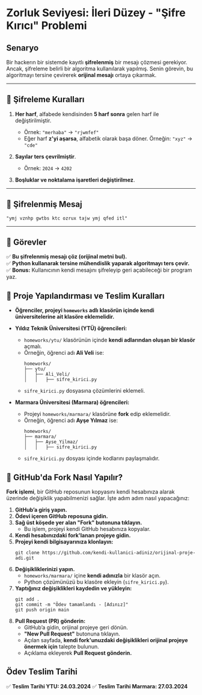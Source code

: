 # Zorluk Seviyesi: İleri Düzey - "Şifre Kırıcı" Problemi

## Senaryo
Bir hackerın bir sistemde kayıtlı **şifrelenmiş** bir mesajı çözmesi gerekiyor. Ancak, şifreleme belirli bir algoritma kullanılarak yapılmış. Senin görevin, bu algoritmayı tersine çevirerek **orijinal mesajı** ortaya çıkarmak.

---
## 🔐 Şifreleme Kuralları

1. **Her harf**, alfabede kendisinden **5 harf sonra** gelen harf ile değiştirilmiştir.  
   - Örnek: `"merhaba"` → `"rjwmfef"`  
   - Eğer harf **z'yi aşarsa**, alfabetik olarak başa döner. Örneğin: `"xyz"` → `"cde"`  

2. **Sayılar ters çevrilmiştir**.  
   - Örnek: `2024` → `4202`  

3. **Boşluklar ve noktalama işaretleri değiştirilmez**.  

---
## 🔑 Şifrelenmiş Mesaj

```
"ymj vznhp gwtbs ktc ozrux tajw ymj qfed itl"
```

---
## 🎯 Görevler

✅ **Bu şifrelenmiş mesajı çöz (orijinal metni bul).**  
✅ **Python kullanarak tersine mühendislik yaparak algoritmayı ters çevir.**  
✅ **Bonus:** Kullanıcının kendi mesajını şifreleyip geri açabileceği bir program yaz.

## 📂 Proje Yapılandırması ve Teslim Kuralları

- **Öğrenciler, projeyi `homeworks` adlı klasörün içinde kendi üniversitelerine ait klasöre eklemelidir.**
- **Yıldız Teknik Üniversitesi (YTÜ) öğrencileri:**
  - `homeworks/ytu/` klasörünün içinde **kendi adlarından oluşan bir klasör** açmalı.
  - Örneğin, öğrenci adı **Ali Veli** ise:
    ```
    homeworks/
    ├── ytu/
    │   ├── Ali_Veli/
    │   │   ├── sifre_kirici.py
    ```
  - `sifre_kirici.py` dosyasına çözümlerini eklemeli.

- **Marmara Üniversitesi (Marmara) öğrencileri:**
  - Projeyi `homeworks/marmara/` klasörüne **fork** edip eklemelidir.
  - Örneğin, öğrenci adı **Ayşe Yılmaz** ise:
    ```
    homeworks/
    ├── marmara/
    │   ├── Ayse_Yilmaz/
    │   │   ├── sifre_kirici.py
    ```
  - `sifre_kirici.py` dosyası içinde kodlarını paylaşmalıdır.

## 🔄 GitHub'da Fork Nasıl Yapılır?

**Fork işlemi**, bir GitHub reposunun kopyasını kendi hesabınıza alarak üzerinde değişiklik yapabilmenizi sağlar. İşte adım adım nasıl yapacağınız:

1. **GitHub’a giriş yapın.**
2. **Ödevi içeren GitHub reposuna gidin.**
3. **Sağ üst köşede yer alan "Fork" butonuna tıklayın.**  
   - Bu işlem, projeyi kendi GitHub hesabınıza kopyalar.
4. **Kendi hesabınızdaki fork'lanan projeye gidin.**
5. **Projeyi kendi bilgisayarınıza klonlayın:**
   ```
   git clone https://github.com/kendi-kullanici-adiniz/orijinal-proje-adi.git
   ```
6. **Değişikliklerinizi yapın.**  
   - `homeworks/marmara/` içine **kendi adınızla** bir klasör açın.
   - Python çözümünüzü bu klasöre ekleyin (`sifre_kirici.py`).
7. **Yaptığınız değişiklikleri kaydedin ve yükleyin:**
   ```
   git add .
   git commit -m "Ödev tamamlandı - [Adınız]"
   git push origin main
   ```
8. **Pull Request (PR) gönderin:**
   - GitHub’a gidin, orijinal projeye geri dönün.
   - **"New Pull Request"** butonuna tıklayın.
   - Açılan sayfada, **kendi fork'unuzdaki değişiklikleri orijinal projeye önermek için** talepte bulunun.
   - Açıklama ekleyerek **Pull Request gönderin.**


## Ödev Teslim Tarihi
✅ **Teslim Tarihi YTU: 24.03.2024**
✅ **Teslim Tarihi Marmara: 27.03.2024**
 
